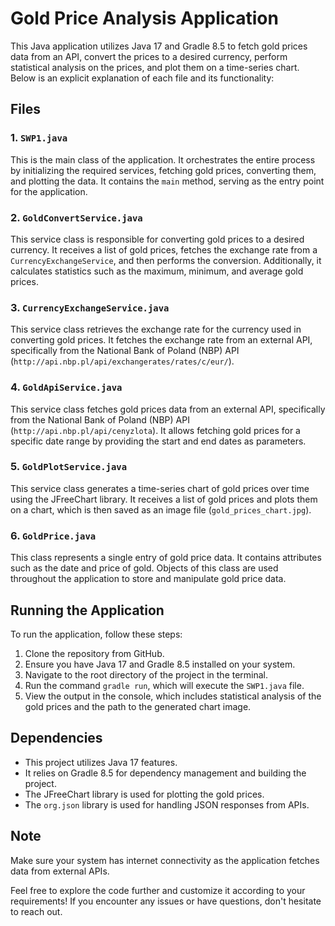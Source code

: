 # Gold Price Analysis Application

This Java application utilizes Java 17 and Gradle 8.5 to fetch gold prices data from an API, convert the prices to a desired currency, perform statistical analysis on the prices, and plot them on a time-series chart. Below is an explicit explanation of each file and its functionality:

## Files

### 1. `SWP1.java`
This is the main class of the application. It orchestrates the entire process by initializing the required services, fetching gold prices, converting them, and plotting the data. It contains the `main` method, serving as the entry point for the application.

### 2. `GoldConvertService.java`
This service class is responsible for converting gold prices to a desired currency. It receives a list of gold prices, fetches the exchange rate from a `CurrencyExchangeService`, and then performs the conversion. Additionally, it calculates statistics such as the maximum, minimum, and average gold prices.

### 3. `CurrencyExchangeService.java`
This service class retrieves the exchange rate for the currency used in converting gold prices. It fetches the exchange rate from an external API, specifically from the National Bank of Poland (NBP) API (`http://api.nbp.pl/api/exchangerates/rates/c/eur/`).

### 4. `GoldApiService.java`
This service class fetches gold prices data from an external API, specifically from the National Bank of Poland (NBP) API (`http://api.nbp.pl/api/cenyzlota`). It allows fetching gold prices for a specific date range by providing the start and end dates as parameters.

### 5. `GoldPlotService.java`
This service class generates a time-series chart of gold prices over time using the JFreeChart library. It receives a list of gold prices and plots them on a chart, which is then saved as an image file (`gold_prices_chart.jpg`).

### 6. `GoldPrice.java`
This class represents a single entry of gold price data. It contains attributes such as the date and price of gold. Objects of this class are used throughout the application to store and manipulate gold price data.

## Running the Application

To run the application, follow these steps:

1. Clone the repository from GitHub.
2. Ensure you have Java 17 and Gradle 8.5 installed on your system.
3. Navigate to the root directory of the project in the terminal.
4. Run the command `gradle run`, which will execute the `SWP1.java` file.
5. View the output in the console, which includes statistical analysis of the gold prices and the path to the generated chart image.

## Dependencies

- This project utilizes Java 17 features.
- It relies on Gradle 8.5 for dependency management and building the project.
- The JFreeChart library is used for plotting the gold prices.
- The `org.json` library is used for handling JSON responses from APIs.

## Note

Make sure your system has internet connectivity as the application fetches data from external APIs.

Feel free to explore the code further and customize it according to your requirements! If you encounter any issues or have questions, don't hesitate to reach out.
